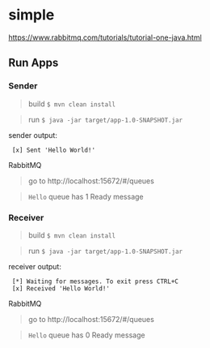 # simple

https://www.rabbitmq.com/tutorials/tutorial-one-java.html

## Run Apps

### Sender

> build `$ mvn clean install`

> run `$ java -jar target/app-1.0-SNAPSHOT.jar`

sender output:
```
 [x] Sent 'Hello World!'
```

RabbitMQ

> go to http://localhost:15672/#/queues

> `Hello` queue has 1 Ready message

### Receiver

> build `$ mvn clean install`

> run `$ java -jar target/app-1.0-SNAPSHOT.jar`

receiver output:
```
 [*] Waiting for messages. To exit press CTRL+C
 [x] Received 'Hello World!'
```

RabbitMQ

> go to http://localhost:15672/#/queues

> `Hello` queue has 0 Ready message
